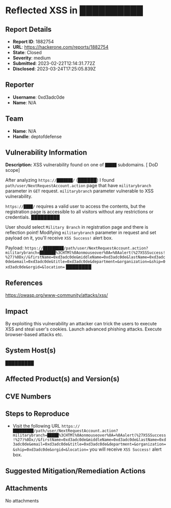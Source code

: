 # Reflected XSS in ██████████

## Report Details
- **Report ID**: 1882754
- **URL**: https://hackerone.com/reports/1882754
- **State**: Closed
- **Severity**: medium
- **Submitted**: 2023-02-22T12:14:31.772Z
- **Disclosed**: 2023-03-24T17:25:05.839Z

## Reporter
- **Username**: 0xd3adc0de
- **Name**: N/A

## Team
- **Name**: N/A
- **Handle**: deptofdefense

## Vulnerability Information
**Description:**
XSS vulnerability found on one of `█████` subdomains. [ DoD scope]

After analyzing `https://███████/` (██████) I found  `path/user/NextRequestAccount.action` page that have `militarybranch` parameter in `GET` request.  `militarybranch` parameter vulnerable to XSS vulnerability.


`https://████/` requires a valid user to access the contents, but the registration page is accessible to all visitors without any restrictions or credentials.
█████████

User should select `Military Branch` in registration page and there is reflection point! 
Modifying `militarybranch` parameter in request and set payload on it, you'll receive `XSS Success!` alert box.


Payload:
`https://█████████/path/user/NextRequestAccount.action?militarybranch=███████%3CHTMl%0Aonmouseover%0A=%0Aalert(%27XSSSuccess!%27)%0Dx//&firstName=0xd3adc0de&middleName=0xd3adc0de&lastName=0xd3adc0de&email=0xd3adc0de&title=0xd3adc0de&department=&organization=&ship=0xd3adc0de&orgid=&location=`
████████

## References
https://owasp.org/www-community/attacks/xss/

## Impact

By exploiting this vulnerability an attacker can trick the users to execute XSS and steal user's cookies.
Launch advanced phishing attacks.
Execute browser-based attacks etc.

## System Host(s)
█████████

## Affected Product(s) and Version(s)


## CVE Numbers


## Steps to Reproduce
* Visit the following URL 
`https://█████████/path/user/NextRequestAccount.action?militarybranch=█████%3CHTMl%0Aonmouseover%0A=%0Aalert(%27XSSSuccess!%27)%0Dx//&firstName=0xd3adc0de&middleName=0xd3adc0de&lastName=0xd3adc0de&email=0xd3adc0de&title=0xd3adc0de&department=&organization=&ship=0xd3adc0de&orgid=&location=` you will receive `XSS Success!` alert box.

## Suggested Mitigation/Remediation Actions




## Attachments
No attachments
